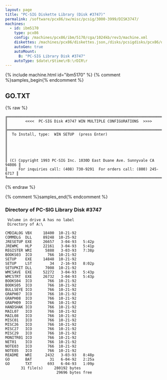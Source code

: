 ```yaml
---
layout: page
title: "PC-SIG Diskette Library (Disk #3747)"
permalink: /software/pcx86/sw/misc/pcsig/3000-3999/DISK3747/
machines:
  - id: ibm5170
    type: pcx86
    config: /machines/pcx86/ibm/5170/cga/1024kb/rev3/machine.xml
    diskettes: /machines/pcx86/diskettes.json,/disks/pcsigdisks/pcx86/diskettes.json
    autoGen: true
    autoMount:
      B: "PC-SIG Library Disk #3747"
    autoType: $date\r$time\rB:\rDIR\r
---
```


{% include machine.html id="ibm5170" %}
{% comment %}samples_begin{% endcomment %}

## GO.TXT

{% raw %}
```
╔═════════════════════════════════════════════════════════════════════════╗
║        <<<<  PC-SIG Disk #3747 WIN MULTIPLE CONFIGURATIONS  >>>>        ║
╠═════════════════════════════════════════════════════════════════════════╣
║  To Install, type:  WIN SETUP  (press Enter)                            ║
║                                                                         ║
║                                                                         ║
║ (C) Copyright 1993 PC-SIG Inc. 1030D East Duane Ave. Sunnyvale CA 94086 ║
║     For inquiries call: (408) 730-9291  For orders call: (800) 245-6717 ║
╚═════════════════════════════════════════════════════════════════════════╝
```
{% endraw %}

{% comment %}samples_end{% endcomment %}

### Directory of PC-SIG Library Disk #3747

     Volume in drive A has no label
     Directory of A:\

    CMDIALOG VBX     18400  10-21-92
    COMMDLG  DLL     89248  10-25-92
    JRESETUP EXE     26657   3-04-93   5:42p
    JREWMC   HLP     22161   3-04-93   5:41p
    REGISTER WRI      5888   3-03-93   7:38p
    BOOKS03  ICO       766  10-21-92
    SETUP    EXE     14848  10-21-92
    SETUP    LST        34   2-16-93   8:02p
    SETUPKIT DLL      7008  10-21-92
    WMCSAVE  EXE     52272   3-04-93   5:43p
    WMCSTRT  EXE     26732   3-04-93   5:43p
    BOOKS04  ICO       766  10-21-92
    BOOKS05  ICO       766  10-21-92
    BULLSEYE ICO       766  10-21-92
    GRAPH07  ICO       766  10-21-92
    GRAPH08  ICO       766  10-21-92
    GRAPH09  ICO       766  10-21-92
    HANDSHAK ICO       766  10-21-92
    MAIL07   ICO       766  10-21-92
    MAIL08   ICO       766  10-21-92
    MISC01   ICO       766  10-21-92
    MISC26   ICO       766  10-21-92
    MISC27   ICO       766  10-21-92
    MISC29   ICO       766  10-21-92
    MONITR01 ICO       766  10-21-92
    NET01    ICO       766  10-21-92
    NOTE03   ICO       766  10-21-92
    NOTE05   ICO       766  10-21-92
    README   WRI      2432   3-03-93   8:48p
    GO       BAT        31   6-04-92   2:25a
    GO       TXT       693   6-04-93   1:09p
           31 file(s)     280192 bytes
                           29696 bytes free
